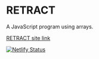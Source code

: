 # RETRACT
A JavaScript program using arrays.

[RETRACT site link](https://jmj-retract.netlify.app/code.html)

[![Netlify Status](https://api.netlify.com/api/v1/badges/5c3e8810-a079-4b42-994b-4cc502f4ee9f/deploy-status)](https://app.netlify.com/sites/jmj-retract/deploys)
